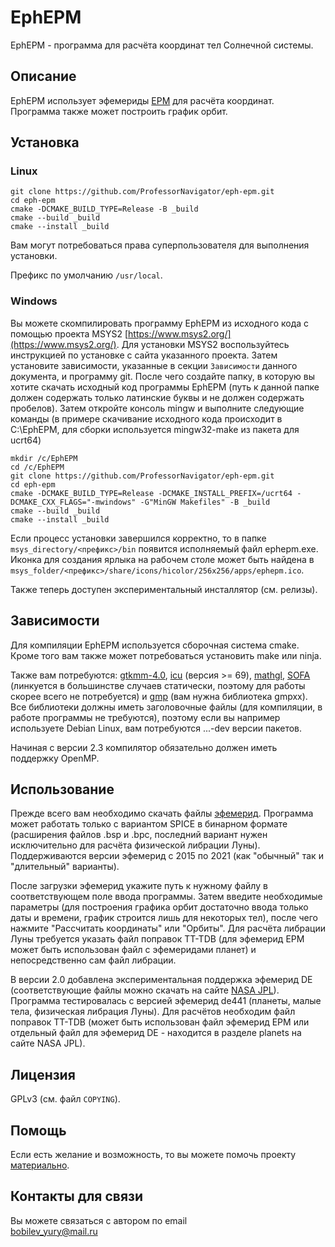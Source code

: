 # EphEPM
EphEPM - программа для расчёта координат тел Солнечной системы.

## Описание
EphEPM использует эфемериды [EPM](https://iaaras.ru/dept/ephemeris/epm/) для расчёта координат. Программа также может построить график орбит.

## Установка
### Linux

`git clone https://github.com/ProfessorNavigator/eph-epm.git`\
`cd eph-epm`\
`cmake -DCMAKE_BUILD_TYPE=Release -B _build`\
`cmake --build _build`\
`cmake --install _build`

Вам могут потребоваться права суперпользователя для выполнения установки.

Префикс по умолчанию `/usr/local`.

### Windows

Вы можете скомпилировать программу EphEPM из исходного кода с помощью проекта MSYS2 [https://www.msys2.org/](https://www.msys2.org/). Для установки MSYS2 воспользуйтесь инструкцией по установке с сайта указанного проекта. Затем установите зависимости, указанные в секции `Зависимости` данного документа, и программу git. После чего создайте папку, в которую вы хотите скачать исходный код программы EphEPM (путь к данной папке должен содержать только латинские буквы и не должен содержать пробелов). Затем откройте консоль mingw и выполните следующие команды (в примере скачивание исходного кода происходит в C:\EphEPM, для сборки используется mingw32-make из пакета для ucrt64)

`mkdir /c/EphEPM`\
`cd /c/EphEPM`\
`git clone https://github.com/ProfessorNavigator/eph-epm.git`\
`cd eph-epm`\
`cmake -DCMAKE_BUILD_TYPE=Release -DCMAKE_INSTALL_PREFIX=/ucrt64 -DCMAKE_CXX_FLAGS="-mwindows" -G"MinGW Makefiles" -B _build`\
`cmake --build _build`\
`cmake --install _build`

Если процесс установки завершился корректно, то в папке `msys_directory/<префикс>/bin` появится исполняемый файл ephepm.exe. Иконка для создания ярлыка на рабочем столе может быть найдена в `msys_folder/<префикс>/share/icons/hicolor/256x256/apps/ephepm.ico`.

Также теперь доступен экспериментальный инсталлятор (см. релизы). 

## Зависимости

Для компиляции EphEPM используется сборочная система cmake. Кроме того вам также может потребоваться установить make или ninja.

Также вам потребуются: [gtkmm-4.0](http://www.gtkmm.org/), [icu](https://icu.unicode.org/) (версия >= 69), [mathgl](http://mathgl.sourceforge.net/), [SOFA](https://iausofa.org/) (линкуется в большинстве случаев статически, поэтому для работы скорее всего не потребуется) и [gmp](https://gmplib.org/) (вам нужна библиотека gmpxx). Все библиотеки должны иметь заголовочные файлы (для компиляции, в работе программы не требуются), поэтому если вы например используете Debian Linux, вам потребуются ...-dev версии пакетов.

Начиная с версии 2.3 компилятор обязательно должен иметь поддержку OpenMP.

## Использование

Прежде всего вам необходимо скачать файлы [эфемерид](https://ftp.iaaras.ru/pub/epm/). Программа может работать только с вариантом SPICE в бинарном формате (расширения файлов .bsp и .bpc, последний вариант нужен исключительно для расчёта физической либрации Луны). Поддерживаются версии эфемерид с 2015 по 2021 (как "обычный" так и "длительный" варианты).

После загрузки эфемерид укажите путь к нужному файлу в соответствующем поле ввода программы. Затем введите необходимые параметры (для построения графика орбит достаточно ввода только даты и времени, график строится лишь для некоторых тел), после чего нажмите "Рассчитать координаты" или "Орбиты". Для расчёта либрации Луны требуется указать файл поправок TT-TDB (для эфемерид EPM может быть использован файл с эфемеридами планет) и непосредственно сам файл либрации.

В версии 2.0 добавлена экспериментальная поддержка эфемерид DE (соответствующие файлы можно скачать на сайте [NASA JPL](https://ssd.jpl.nasa.gov/ftp/eph/)). Программа тестировалась с версией эфемерид de441 (планеты, малые тела, физическая либрация Луны). Для расчётов необходим файл поправок TT-TDB (может быть использован файл эфемерид EPM или отдельный файл для эфемерид DE - находится в разделе planets на сайте NASA JPL).

## Лицензия

GPLv3 (см. файл `COPYING`).

## Помощь

Если есть желание и возможность, то вы можете помочь проекту [материально](https://yoomoney.ru/to/4100117795409573).

## Контакты для связи

Вы можете связаться с автором по email \
bobilev_yury@mail.ru